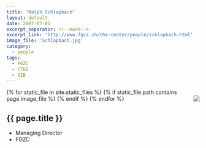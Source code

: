 ```yaml
---
title: "Ralph Schlapbach"
layout: default
date: 2007-07-01
excerpt_separator: <!--more-->
excerpt_link: 'http://www.fgcz.ch/the-center/people/schlapbach.html'
image_file: 'Schlapbach.jpg'
category:
  - people
tags:
  - FGZC
  - ETHZ
  - SIB
---
```


{% for static_file in site.static_files %}
  {% if static_file.path contains page.image_file %}
<img style="float: right; max-width: 60px;" src="{{ static_file.path | relative_url}}" />
  {% endif %}
{% endfor %}

## {{ page.title }}

* Managing Director
* FGZC

<!--more-->
